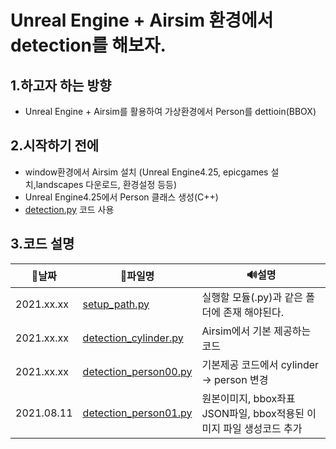 # Unreal Engine + Airsim 환경에서 detection를 해보자. 

## 1.하고자 하는 방향
- Unreal Engine + Airsim를 활용하여 가상환경에서 Person를 dettioin(BBOX)

## 2.시작하기 전에
- window환경에서 Airsim 설치 (Unreal Engine4.25, epicgames 설치,landscapes 다운로드, 환경설정 등등)
- Unreal Engine4.25에서 Person 클래스 생성(C++)
- [detection.py](https://github.com/microsoft/AirSim/blob/master/PythonClient/detection/detection.py
) 코드 사용 

## 3.코드 설명

|📅날짜|📒파일명|🔊설명|
|---|----|----|
| 2021.xx.xx|[setup_path.py](https://github.com/SIMYJ/Sim2Data/blob/main/Airsim_detection/code/setup_path.py)| 실행할 모듈(.py)과 같은 폴더에 존재 해야된다.|
| 2021.xx.xx|[detection_cylinder.py](https://github.com/SIMYJ/Sim2Data/blob/main/Airsim_detection/code/detection_cylinder.py)| Airsim에서 기본 제공하는 코드|
| 2021.xx.xx|[detection_person00.py](https://github.com/SIMYJ/Sim2Data/blob/main/Airsim_detection/code/detection_person00.py)| 기본제공 코드에서 cylinder -> person 변경|
| 2021.08.11|[detection_person01.py](https://github.com/SIMYJ/Sim2Data/blob/main/Airsim_detection/code/detection_person01.py)| 원본이미지, bbox좌표 JSON파일, bbox적용된 이미지 파일 생성코드 추가  |



